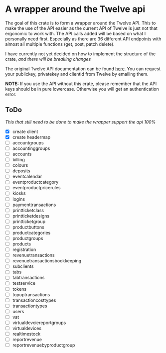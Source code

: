 # A wrapper around the Twelve api
The goal of this crate is to form a wrapper around the Twelve API. This to make the use of the API easier as the current API of Twelve is just not that ergonomic to work with. The API calls added will be based on what I personally need first. Especially as there are 36 different API endpoints with almost all multiple functions (get, post, patch delete).

I have currently not yet decided on how to implement the structure of the crate, *and there will be breaking changes*

The original Twelve API documentation can be found [here](https://clientapi.twelve.eu/index.html). You can request your publickey, privatekey and clientid from Twelve by emailing them.

**NOTE:** If you use the API without this crate, please remember that the API keys should be in pure lowercase. Otherwise you will get an authentication error.



## ToDo
*This that still need to be done to make the wrapper support the api 100%*
- [x] create client
- [x] create headermap
- [ ] accountgroups
- [ ] accountinggroups
- [ ] accounts
- [ ] billing
- [ ] colours
- [ ] deposits
- [ ] eventcalendar
- [ ] eventproductcategory
- [ ] eventproductpricerules
- [ ] kiosks
- [ ] logins
- [ ] paymenttransactions
- [ ] printticketclass
- [ ] printticketdesigns
- [ ] printticketgroup
- [ ] productbuttons
- [ ] productcategories
- [ ] productgroups
- [ ] products
- [ ] registration
- [ ] revenuetransactions
- [ ] revenuetransactionsbookkeeping
- [ ] subclients
- [ ] tabs
- [ ] tabtransactions
- [ ] testservice
- [ ] tokens
- [ ] topuptransactions
- [ ] transactioncosttypes
- [ ] transactiontypes
- [ ] users
- [ ] vat
- [ ] virtualdevciereportgroups
- [ ] virtualdevices
- [ ] realtimestock
- [ ] reportrevenue
- [ ] reportrevenuebyproductgroup
